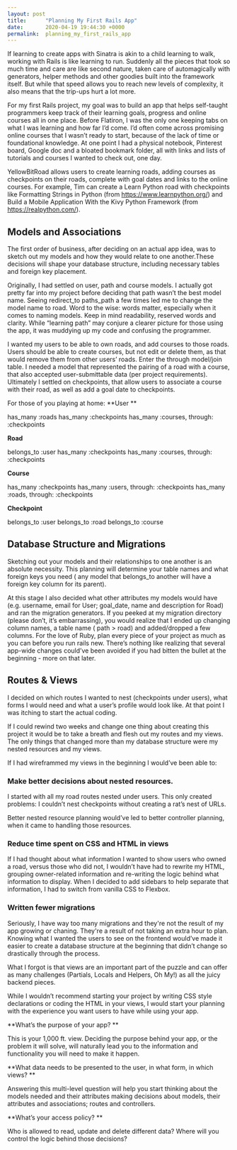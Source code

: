 ```yaml
---
layout: post
title:      "Planning My First Rails App"
date:       2020-04-19 19:44:30 +0000
permalink:  planning_my_first_rails_app
---
```


If learning to create apps with Sinatra is akin to a child learning to walk, working with Rails is like learning to run. Suddenly all the pieces that took so much time and care are like second nature, taken care of automagically with generators, helper methods and other goodies built into the framework itself. But while that speed allows you to reach new levels of complexity, it also means that the trip-ups hurt a lot more.

For my first Rails project, my goal was to build an app that helps self-taught programmers keep track of their learning goals, progress and online courses all in one place. Before Flatiron, I was the only one keeping tabs on what I was learning and how far I’d come. I’d often come across promising online courses that I wasn’t ready to start, because of the lack of time or foundational knowledge. At one point I had a physical notebook, Pinterest board, Google doc and a bloated bookmark folder, all with links and lists of tutorials and courses I wanted to check out, one day. 

YellowBitRoad allows users to create learning roads, adding courses as checkpoints on their roads, complete with goal dates and links to the online courses. For example, Tim can create a Learn Python road with checkpoints like Formatting Strings in Python (from https://www.learnpython.org/) and Build a Mobile Application With the Kivy Python Framework (from https://realpython.com/). 

## Models and Associations
The first order of business, after deciding on an actual app idea, was to sketch out my models and how they would relate to one another.These decisions will shape your database structure, including necessary tables and foreign key placement.

Originally, I had settled on user, path and course models. I actually got pretty far into my project before deciding that path wasn’t the best model name. Seeing redirect_to paths_path a few times led me to change the model name to road. Word to the wise: words matter, especially when it comes to naming models. Keep in mind readability, reserved words and clarity. While “learning path” may conjure a clearer picture for those using the app, it was muddying up my code and confusing the programmer.

I wanted my users to be able to own roads, and add courses to those roads. Users should be able to create courses, but not edit or delete them, as that would remove them from other users’ roads. Enter the through model/join table. I needed a model that represented the pairing of a road with a course, that also accepted user-submittable data (per project requirements). Ultimately I settled on checkpoints, that allow users to associate a course with their road, as well as add a goal date to checkpoints.

For those of you playing at home:
**User **

  has_many :roads
  has_many :checkpoints
  has_many :courses, through:  :checkpoints
	
**Road**

  belongs_to :user
  has_many :checkpoints
  has_many :courses, through: :checkpoints

**Course**

  has_many :checkpoints
  has_many :users, through: :checkpoints
  has_many :roads, through: :checkpoints

**Checkpoint**
 
  belongs_to :user
  belongs_to :road
  belongs_to :course

## Database Structure and Migrations
Sketching out your models and their relationships to one another is an absolute necessity. This planning will determine your table names and what foreign keys you need ( any model that belongs_to another will have a foreign key column for its parent).

At this stage I also decided what other attributes my models would have (e.g. username, email for User; goal_date, name and description for Road) and ran the migration generators. If you peeked at my migration directory (please don’t, it’s embarrassing), you would realize that I ended up changing column names, a table name ( path > road) and added/dropped a few columns. For the love of Ruby, plan every piece of your project as much as you can before you run rails new. There’s nothing like realizing that several app-wide changes could’ve been avoided if you had bitten the bullet at the beginning - more on that later.

## Routes & Views 
I decided on which routes I wanted to nest (checkpoints under users), what forms I would need and what a user’s profile would look like. At that point I was itching to start the actual coding.

If I could rewind two weeks and change one thing about creating this project it would be to take a breath and flesh out my routes and my views. The only things that changed more than my database structure were my nested resources and my views.

If I had wireframmed my views in the beginning I would’ve been able to:
### Make better decisions about nested resources.
I started with all my road routes nested under users. This only created problems: I couldn’t nest checkpoints without creating a rat’s nest of URLs. 

Better nested resource planning would’ve led to better controller planning, when it came to handling those resources.

### Reduce time spent on CSS and HTML in views
If I had thought about what information I wanted to show users who owned a road, versus those who did not, I wouldn’t have had to rewrite my HTML, grouping owner-related information and re-writing the logic behind what information to display. When I decided to add sidebars to help separate that information, I had to switch from vanilla CSS to Flexbox.

### Written fewer migrations
Seriously, I have way too many migrations and they're not the result of my app growing or chaning. They're a result of not taking an extra hour to plan. Knowing what I wanted the users to see on the frontend would’ve made it easier to create a database structure at the beginning that didn’t change so drastically through the process.

What I forgot is that views are an important part of the puzzle and can offer as many challenges (Partials, Locals and Helpers, Oh My!) as all the juicy backend pieces. 

While I wouldn’t recommend starting your project by writing CSS style declarations or coding the HTML in your views, I would start your planning with the experience you want users to have while using your app. 

**What’s the purpose of your app? **

This is your 1,000 ft. view. Deciding the purpose behind your app, or the problem it will solve, will naturally lead you to the information and functionality you will need to make it happen.

**What data needs to be presented to the user, in what form, in which views? **

Answering this multi-level question will help you start thinking about the models needed and their attributes making decisions about models, their attributes and associations; routes and controllers.

**What’s your access policy? **

Who is allowed to read, update and delete different data? Where will you control the logic behind those decisions?


